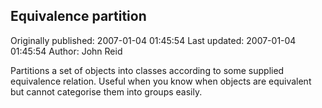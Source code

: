 ## Equivalence partition 
Originally published: 2007-01-04 01:45:54 
Last updated: 2007-01-04 01:45:54 
Author: John Reid 
 
Partitions a set of objects into classes according to some supplied equivalence relation. Useful when you know when objects are equivalent but cannot categorise them into groups easily.